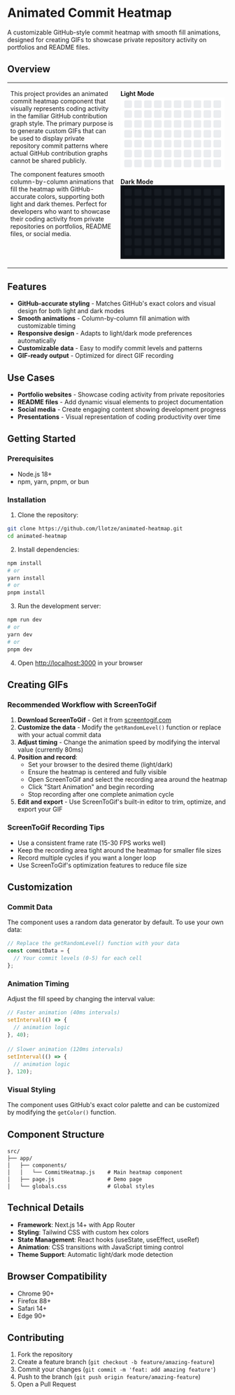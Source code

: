 # Animated Commit Heatmap

A customizable GitHub-style commit heatmap with smooth fill animations, designed for creating GIFs to showcase private repository activity on portfolios and README files.

## Overview

<table>
<tr>
<td width="50%" valign="top">

This project provides an animated commit heatmap component that visually represents coding activity in the familiar GitHub contribution graph style. The primary purpose is to generate custom GIFs that can be used to display private repository commit patterns where actual GitHub contribution graphs cannot be shared publicly.

The component features smooth column-by-column animations that fill the heatmap with GitHub-accurate colors, supporting both light and dark themes. Perfect for developers who want to showcase their coding activity from private repositories on portfolios, README files, or social media.

</td>
<td width="50%" valign="top">

**Light Mode**
![Light Mode Heatmap Animation](public/heatmapfill_light.gif)

**Dark Mode**
![Dark Mode Heatmap Animation](public/heatmapfill_dark.gif)

</td>
</tr>
</table>

## Features

- **GitHub-accurate styling** - Matches GitHub's exact colors and visual design for both light and dark modes
- **Smooth animations** - Column-by-column fill animation with customizable timing
- **Responsive design** - Adapts to light/dark mode preferences automatically
- **Customizable data** - Easy to modify commit levels and patterns
- **GIF-ready output** - Optimized for direct GIF recording

## Use Cases

- **Portfolio websites** - Showcase coding activity from private repositories
- **README files** - Add dynamic visual elements to project documentation
- **Social media** - Create engaging content showing development progress
- **Presentations** - Visual representation of coding productivity over time

## Getting Started

### Prerequisites

- Node.js 18+ 
- npm, yarn, pnpm, or bun

### Installation

1. Clone the repository:
```bash
git clone https://github.com/llotze/animated-heatmap.git
cd animated-heatmap
```

2. Install dependencies:
```bash
npm install
# or
yarn install
# or
pnpm install
```

3. Run the development server:
```bash
npm run dev
# or
yarn dev
# or
pnpm dev
```

4. Open [http://localhost:3000](http://localhost:3000) in your browser

## Creating GIFs

### Recommended Workflow with ScreenToGif

1. **Download ScreenToGif** - Get it from [screentogif.com](https://www.screentogif.com/)
2. **Customize the data** - Modify the `getRandomLevel()` function or replace with your actual commit data
3. **Adjust timing** - Change the animation speed by modifying the interval value (currently 80ms)
4. **Position and record**:
   - Set your browser to the desired theme (light/dark)
   - Ensure the heatmap is centered and fully visible
   - Open ScreenToGif and select the recording area around the heatmap
   - Click "Start Animation" and begin recording
   - Stop recording after one complete animation cycle
5. **Edit and export** - Use ScreenToGif's built-in editor to trim, optimize, and export your GIF

### ScreenToGif Recording Tips

- Use a consistent frame rate (15-30 FPS works well)
- Keep the recording area tight around the heatmap for smaller file sizes
- Record multiple cycles if you want a longer loop
- Use ScreenToGif's optimization features to reduce file size

## Customization

### Commit Data

The component uses a random data generator by default. To use your own data:

```javascript
// Replace the getRandomLevel() function with your data
const commitData = {
  // Your commit levels (0-5) for each cell
};
```

### Animation Timing

Adjust the fill speed by changing the interval value:

```javascript
// Faster animation (40ms intervals)
setInterval(() => {
  // animation logic
}, 40);

// Slower animation (120ms intervals)  
setInterval(() => {
  // animation logic
}, 120);
```

### Visual Styling

The component uses GitHub's exact color palette and can be customized by modifying the `getColor()` function.

## Component Structure

```
src/
├── app/
│   ├── components/
│   │   └── CommitHeatmap.js    # Main heatmap component
│   ├── page.js                 # Demo page
│   └── globals.css             # Global styles
```

## Technical Details

- **Framework**: Next.js 14+ with App Router
- **Styling**: Tailwind CSS with custom hex colors
- **State Management**: React hooks (useState, useEffect, useRef)
- **Animation**: CSS transitions with JavaScript timing control
- **Theme Support**: Automatic light/dark mode detection

## Browser Compatibility

- Chrome 90+
- Firefox 88+
- Safari 14+
- Edge 90+

## Contributing

1. Fork the repository
2. Create a feature branch (`git checkout -b feature/amazing-feature`)
3. Commit your changes (`git commit -m 'feat: add amazing feature'`)
4. Push to the branch (`git push origin feature/amazing-feature`)
5. Open a Pull Request
